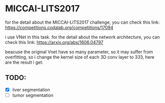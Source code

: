 # MICCAI-LITS2017
for the detail about the MICCAI-LITS2017 challenge, you can check this link:
https://competitions.codalab.org/competitions/17094

i use VNet in this task. for the detail about the network architecture, you can check this link:
https://arxiv.org/abs/1606.04797

beacuse the original Vnet have so many parameter, so it may suffer from overfitting, so i change the kernel size of each 3D conv layer to 3*3*3, here are the result i get:

## TODO:
- [x] liver segmentation
- [ ] tumor segmentation
